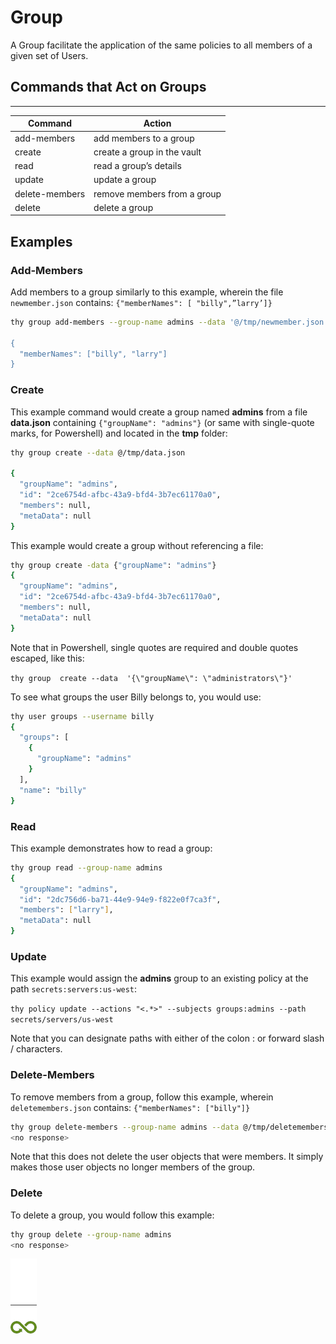 ﻿[title]: # (Group)
[tags]: # (DevOps Secrets Vault,DSV,)
[priority]: # (1825)

# Group

A Group facilitate the application of the same policies to all members of a given set of Users.

## Commands that Act on Groups
  
---
  
| Command        | Action                         |
| -------------- | ------------------------------ |
| add-members    | add members to a group         |
| create         | create a group in the vault    |
| read           | read a group’s details         |
| update         | update a group                 |
| delete-members | remove members from a group    |
| delete         | delete a group                 |

## Examples

### Add-Members

Add members to a group similarly to this example, wherein the file `newmember.json` contains: `{"memberNames": [ "billy",”larry’]}`

```bash
thy group add-members --group-name admins --data '@/tmp/newmember.json

{
  "memberNames": ["billy", "larry"]
}
```

### Create

This example command would create a group named **admins** from a file **data.json** containing `{"groupName": "admins"}` (or same with single-quote marks, for Powershell) and located in the **tmp** folder:

```bash
thy group create --data @/tmp/data.json

{
  "groupName": "admins",
  "id": "2ce6754d-afbc-43a9-bfd4-3b7ec61170a0",
  "members": null,
  "metaData": null
}
```

This example would create a group without referencing a file:

```bash
thy group create -data {"groupName": "admins"} 
{
  "groupName": "admins",
  "id": "2ce6754d-afbc-43a9-bfd4-3b7ec61170a0",
  "members": null,
  "metaData": null
}
```

Note that in Powershell, single quotes are required and double quotes escaped, like this:

`thy group  create --data  '{\"groupName\": \"administrators\"}'`


To see what groups the user Billy belongs to, you would use:

```bash
thy user groups --username billy
{
  "groups": [
    {
      "groupName": "admins"
    }
  ],
  "name": "billy"
}
```

### Read

This example demonstrates how to read a group:

```bash
thy group read --group-name admins
{
  "groupName": "admins",
  "id": "2dc756d6-ba71-44e9-94e9-f822e0f7ca3f",
  "members": ["larry"],
  "metaData": null
}
```

### Update

This example would assign the **admins** group to an existing policy at the path `secrets:servers:us-west`:

`thy policy update --actions "<.*>" --subjects groups:admins --path secrets/servers/us-west`

Note that you can designate paths with either of the colon : or forward slash / characters.

### Delete-Members

To remove members from a group, follow this example, wherein `deletemembers.json` contains: `{"memberNames": ["billy"]}`

```bash
thy group delete-members --group-name admins --data @/tmp/deletemembers.json` 
<no response>
```

Note that this does not delete the user objects that were members. It simply makes those user objects no longer members of the group.

### Delete

To delete a group, you would follow this example:

```bash
thy group delete --group-name admins
<no response>
```

![Article End](../dsv-bug.png)

  

